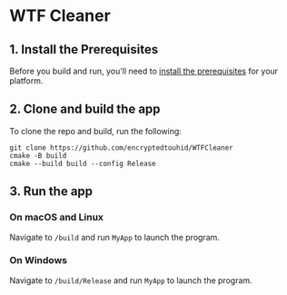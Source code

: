 # WTF Cleaner

## 1. Install the Prerequisites

Before you build and run, you'll need to [install the prerequisites](https://docs.ultralig.ht/docs/installing-prerequisites) for your platform.

## 2. Clone and build the app

To clone the repo and build, run the following:

```shell
git clone https://github.com/encryptedtouhid/WTFCleaner
cmake -B build
cmake --build build --config Release
```

## 3. Run the app

### On macOS and Linux

Navigate to `/build` and run `MyApp` to launch the program.

### On Windows

Navigate to `/build/Release` and run `MyApp` to launch the program.

